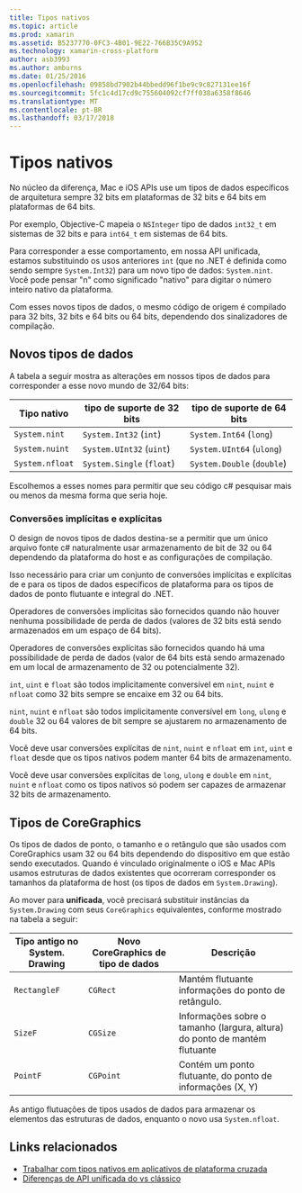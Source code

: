 ```yaml
---
title: Tipos nativos
ms.topic: article
ms.prod: xamarin
ms.assetid: B5237770-0FC3-4B01-9E22-766B35C9A952
ms.technology: xamarin-cross-platform
author: asb3993
ms.author: amburns
ms.date: 01/25/2016
ms.openlocfilehash: 09858bd7902b44bbedd96f1be9c9c827131ee16f
ms.sourcegitcommit: 5fc1c4d17cd9c755604092cf7ff038a6358f8646
ms.translationtype: MT
ms.contentlocale: pt-BR
ms.lasthandoff: 03/17/2018
---
```

# <a name="native-types"></a>Tipos nativos

No núcleo da diferença, Mac e iOS APIs use um tipos de dados específicos de arquitetura sempre 32 bits em plataformas de 32 bits e 64 bits em plataformas de 64 bits.

Por exemplo, Objective-C mapeia o `NSInteger` tipo de dados `int32_t` em sistemas de 32 bits e para `int64_t` em sistemas de 64 bits.

Para corresponder a esse comportamento, em nossa API unificada, estamos substituindo os usos anteriores `int` (que no .NET é definida como sendo sempre `System.Int32`) para um novo tipo de dados: `System.nint`.  Você pode pensar "n" como significado "nativo" para digitar o número inteiro nativo da plataforma.

Com esses novos tipos de dados, o mesmo código de origem é compilado para 32 bits, 32 bits e 64 bits ou 64 bits, dependendo dos sinalizadores de compilação.

## <a name="new-data-types"></a>Novos tipos de dados

A tabela a seguir mostra as alterações em nossos tipos de dados para corresponder a esse novo mundo de 32/64 bits:

|Tipo nativo|tipo de suporte de 32 bits|tipo de suporte de 64 bits|
|--- |--- |--- |
|`System.nint`|`System.Int32` (`int`)|`System.Int64` (`long`)|
|`System.nuint`|`System.UInt32` (`uint`)|`System.UInt64` (`ulong`)|
|`System.nfloat`|`System.Single` (`float`)|`System.Double` (`double`)|

Escolhemos a esses nomes para permitir que seu código c# pesquisar mais ou menos da mesma forma que seria hoje.

### <a name="implicit-and-explicit-conversions"></a>Conversões implícitas e explícitas

O design de novos tipos de dados destina-se a permitir que um único arquivo fonte c# naturalmente usar armazenamento de bit de 32 ou 64 dependendo da plataforma do host e as configurações de compilação.

Isso necessário para criar um conjunto de conversões implícitas e explícitas de e para os tipos de dados específicos de plataforma para os tipos de dados de ponto flutuante e integral do .NET.

Operadores de conversões implícitas são fornecidos quando não houver nenhuma possibilidade de perda de dados (valores de 32 bits está sendo armazenados em um espaço de 64 bits).

Operadores de conversões explícitas são fornecidos quando há uma possibilidade de perda de dados (valor de 64 bits está sendo armazenado em um local de armazenamento de 32 ou potencialmente 32).

 `int`, `uint` e `float` são todos implicitamente conversível em `nint`, `nuint` e `nfloat` como 32 bits sempre se encaixe em 32 ou 64 bits.

 `nint`, `nuint` e `nfloat` são todos implicitamente conversível em `long`, `ulong` e `double` 32 ou 64 valores de bit sempre se ajustarem no armazenamento de 64 bits.

Você deve usar conversões explícitas de `nint`, `nuint` e `nfloat` em `int`, `uint` e `float` desde que os tipos nativos podem manter 64 bits de armazenamento.

Você deve usar conversões explícitas de `long`, `ulong` e `double` em `nint`, `nuint` e `nfloat` como os tipos nativos só podem ser capazes de armazenar 32 bits de armazenamento.

## <a name="coregraphics-types"></a>Tipos de CoreGraphics

Os tipos de dados de ponto, o tamanho e o retângulo que são usados com CoreGraphics usam 32 ou 64 bits dependendo do dispositivo em que estão sendo executados.  Quando é vinculado originalmente o iOS e Mac APIs usamos estruturas de dados existentes que ocorreram corresponder os tamanhos da plataforma de host (os tipos de dados em `System.Drawing`).

Ao mover para **unificada**, você precisará substituir instâncias da `System.Drawing` com seus `CoreGraphics` equivalentes, conforme mostrado na tabela a seguir:

|Tipo antigo no System. Drawing|Novo CoreGraphics de tipo de dados|Descrição|
|--- |--- |--- |
|`RectangleF`|`CGRect`|Mantém flutuante informações do ponto de retângulo.|
|`SizeF`|`CGSize`|Informações sobre o tamanho (largura, altura) do ponto de mantém flutuante|
|`PointF`|`CGPoint`|Contém um ponto flutuante, do ponto de informações (X, Y)|

As antigo flutuações de tipos usados de dados para armazenar os elementos das estruturas de dados, enquanto o novo usa `System.nfloat`.

## <a name="related-links"></a>Links relacionados

- [Trabalhar com tipos nativos em aplicativos de plataforma cruzada](~/cross-platform/macios/native-types-cross-platform.md)
- [Diferenças de API unificada do vs clássico](https://developer.xamarin.com/releases/ios/api_changes/classic-vs-unified-8.6.0/)

